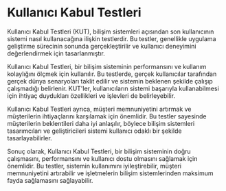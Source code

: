 # Kullanıcı Kabul Testleri

Kullanıcı Kabul Testleri (KUT), bilişim sistemleri açısından son kullanıcının sistemi nasıl kullanacağına ilişkin testlerdir. Bu testler, genellikle uygulama geliştirme sürecinin sonunda gerçekleştirilir ve kullanıcı deneyimini değerlendirmek için tasarlanmıştır.

Kullanıcı Kabul Testleri, bir bilişim sisteminin performansını ve kullanım kolaylığını ölçmek için kullanılır. Bu testlerde, gerçek kullanıcılar tarafından gerçek dünya senaryoları taklit edilir ve sistemin beklenen şekilde çalışıp çalışmadığı belirlenir. KUT'ler, kullanıcıların sistemi başarıyla kullanabilmesi için ihtiyaç duydukları özellikleri ve işlevleri de belirleyebilir.

Kullanıcı Kabul Testleri ayrıca, müşteri memnuniyetini artırmak ve müşterilerin ihtiyaçlarını karşılamak için önemlidir. Bu testler sayesinde müşterilerin beklentileri daha iyi anlaşılır, böylece bilişim sistemleri tasarımcıları ve geliştiricileri sistemi kullanıcı odaklı bir şekilde tasarlayabilirler.

Sonuç olarak, Kullanıcı Kabul Testleri, bir bilişim sisteminin doğru çalışmasını, performansını ve kullanıcı dostu olmasını sağlamak için önemlidir. Bu testler, sistemin kullanımını iyileştirebilir, müşteri memnuniyetini artırabilir ve işletmelerin bilişim sistemlerinden maksimum fayda sağlamasını sağlayabilir.
